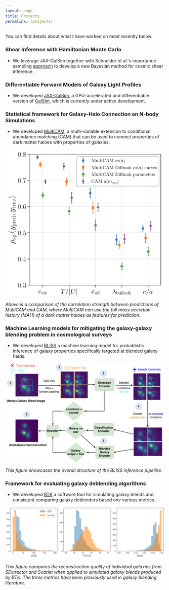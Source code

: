```yaml
---
layout: page
title: Projects
permalink: /projects/
---
```


You can find details about what I have worked on most recently below.

### Shear Inference with Hamiltonian Monte Carlo

- We leverage JAX-GalSim together with Schneider et al.'s importance sampling [approach](https://arxiv.org/abs/1411.2608) to develop a new Bayesian method for cosmic shear inference.

### Differentiable Forward Models of Galaxy Light Profiles

- We developed [JAX-GalSim](https://github.com/GalSim-developers/JAX-GalSim), a GPU-accelerated and differentiable version of [GalSim](https://github.com/GalSim-developers/GalSim), which is currently under active development.

### Statistical framework for Galaxy-Halo Connection on N-body Simulations

- We developed [MultiCAM](https://github.com/ismael-mendoza/multicam), a multi-variable extension to conditional abundance matching (CAM) that can be used to connect properties
of dark matter haloes with properties of galaxies.

<p align="center">
    <img src="https://github.com/ismael-mendoza/ismael-mendoza.github.io/blob/main/images/multicam.jpg?raw=true" alt="multicam" width="500"/>
</p>

*Above is a comparison of the correlation strength between predictions of MultiCAM and CAM, where MultiCAM can use the full mass accretion history (MAH) of a dark matter haloes as features for prediction.*

### Machine Learning models for mitigating the galaxy-galaxy blending problem in cosmological surveys

- We developed [BLISS](https://github.com/prob-ml/bliss) a machine learning model for probablistic inference of galaxy properties specifically targeted at blended galaxy fields.

<p align="center">
    <img src="https://github.com/ismael-mendoza/ismael-mendoza.github.io/blob/main/images/bliss.jpg?raw=true" alt="bliss" width="600"/>
</p>

*This figure showcases the overall structure of the BLISS inference pipeline.*

### Framework for evaluating galaxy deblending algorithms

- We developed [BTK](https://github.com/LSSTDESC/BlendingToolKit) a software tool for simulating galaxy blends and consistent comparing galaxy deblenders based onv various metrics.

<p align="center">
    <img src="https://github.com/ismael-mendoza/ismael-mendoza.github.io/blob/main/images/btk.jpg?raw=true" alt="btk" width="600"/>
</p>

*This figure compares the reconstruction quality of individual galaxies from SExtractor and Scarlet when applied to simulated galaxy blends produced by BTK. The three metrics have been previously used in galaxy blending literature.*
